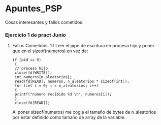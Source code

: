 # Apuntes_PSP
Cosas interesantes y fallos cometidos.

### Ejercicio 1 de pract Junio
1. Fallos Cometidos.
   1.1 Leer el pipe de escritura en proceso hijo y poner que en el sizeof(numeros) en vez de:
   ```
   if (pid == 0)
    {
    // proceso hijo
    close(fd[WRITE]);
    int numeros[n_aleatorios];
    read(fd[READ], numeros, n_aleatorios * sizeof(int));
    for (int i = 0; i < n_aleatorios; i++)
    {
    printf("numero recibido %d \n", numeros[i]);
    }
    close(fd[READ]);
   ```
   Al poner sizeof(numeros) me cogia el tamaño de bytes de n_aleatorios por estar definido como tamaño de array de la variable.

   

